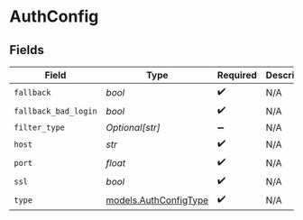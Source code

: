 # AuthConfig


## Fields

| Field                                                | Type                                                 | Required                                             | Description                                          |
| ---------------------------------------------------- | ---------------------------------------------------- | ---------------------------------------------------- | ---------------------------------------------------- |
| `fallback`                                           | *bool*                                               | :heavy_check_mark:                                   | N/A                                                  |
| `fallback_bad_login`                                 | *bool*                                               | :heavy_check_mark:                                   | N/A                                                  |
| `filter_type`                                        | *Optional[str]*                                      | :heavy_minus_sign:                                   | N/A                                                  |
| `host`                                               | *str*                                                | :heavy_check_mark:                                   | N/A                                                  |
| `port`                                               | *float*                                              | :heavy_check_mark:                                   | N/A                                                  |
| `ssl`                                                | *bool*                                               | :heavy_check_mark:                                   | N/A                                                  |
| `type`                                               | [models.AuthConfigType](../models/authconfigtype.md) | :heavy_check_mark:                                   | N/A                                                  |